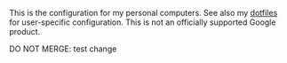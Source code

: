 This is the configuration for my personal computers. See also my
[dotfiles](https://github.com/dseomn/dotfiles) for user-specific configuration.
This is not an officially supported Google product.

DO NOT MERGE: test change
